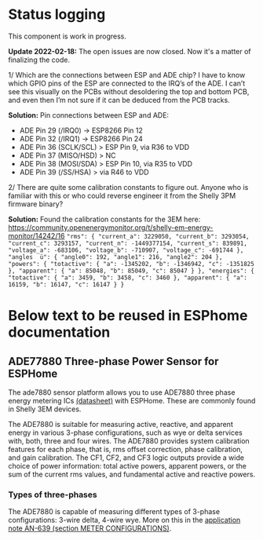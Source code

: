 # Status logging

This component is work in progress.

**Update 2022-02-18:** The open issues are now closed. Now it's a matter of finalizing the code.

1/ Which are the connections between ESP and ADE chip? I have to know which GPIO pins of the ESP are connected to the IRQ’s of the ADE. I can’t see this visually on the PCBs without desoldering the top and bottom PCB, and even then I’m not sure if it can be deduced from the PCB tracks.

**Solution:** Pin connections between ESP and ADE:
* ADE Pin 29 (/IRQ0) -> ESP8266 Pin 12
* ADE Pin 32 (/IRQ1) -> ESP8266 Pin 24
* ADE Pin 36 (SCLK/SCL) > ESP Pin 9, via R36 to VDD
* ADE Pin 37 (MISO/HSD) > NC
* ADE Pin 38 (MOSI/SDA) > ESP Pin 10, via R35 to VDD
* ADE Pin 39 (/SS/HSA) > via R46 to VDD

2/ There are quite some calibration constants to figure out. Anyone who is familiar with this or who could reverse engineer it from the Shelly 3PM firmware binary?

**Solution:** Found the calibration constants for the 3EM here: https://community.openenergymonitor.org/t/shelly-em-energy-monitor/14242/16
`"rms": {
"current_a": 3229050,
  "current_b": 3293054,
  "current_c": 3293157,
  "current_n": -1449377154,
  "current_s": 839891,
  "voltage_a": -683106,
  "voltage_b": -710907,
  "voltage_c": -691744
},
"angles  ü": {
  "angle0": 192,
  "angle1": 216,
  "angle2": 204
},
"powers": {
   "totactive": {
     "a": -1345202,
     "b": -1346942,
     "c": -1351825
  },
 "apparent": {
    "a": 85048,
    "b": 85049,
  "c": 85047
  }
},
 "energies": {
  "totactive": {
    "a": 3459,
    "b": 3458,
    "c": 3460
  },
"apparent": {
  "a": 16159,
  "b": 16147,
    "c": 16147
  }
}`

# Below text to be reused in ESPhome documentation

## ADE77880 Three-phase Power Sensor for ESPHome
The ade7880 sensor platform allows you to use ADE7880 three phase energy metering ICs [(datasheet)](https://www.analog.com/media/en/technical-documentation/data-sheets/ADE7880.pdf) with ESPHome. These are commonly found in Shelly 3EM devices.

The ADE7880 is suitable for measuring active, reactive, and apparent energy in various 3-phase configurations, such as wye  or delta services with, both, three and four wires. The ADE7880 provides system calibration features for each phase, that is, rms offset correction, phase calibration, and gain calibration. The CF1, CF2, and CF3 logic outputs provide a wide choice of  power information: total active powers, apparent powers, or the sum of the current rms values, and fundamental active and reactive powers.

### Types of three-phases
The ADE7880 is capable of measuring different types of 3-phase configurations: 3-wire delta, 4-wire wye. More on this in the [application note AN-639 (section METER CONFIGURATIONS)](https://www.analog.com/media/en/technical-documentation/application-notes/AN-639.pdf?doc=ADE7880.pdf).
